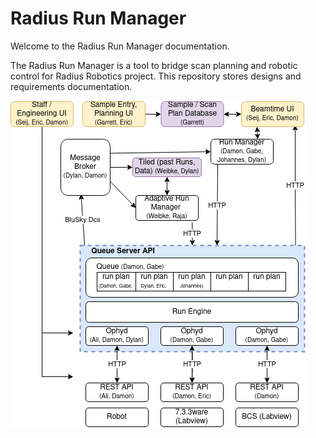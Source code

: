 # Radius Run Manager

Welcome to the Radius Run Manager documentation.

The Radius Run Manager is a tool to bridge scan planning and robotic control for Radius Robotics project. This repository stores designs and requirements documentation.

![Radius Robotics](images/RadiusSoftware_v2.drawio.png)


